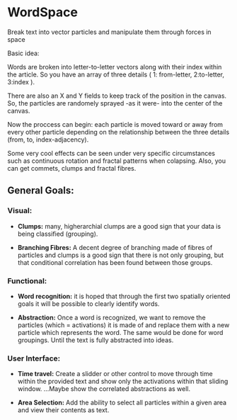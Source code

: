 # WordSpace
Break text into vector particles and manipulate them through forces in space

Basic idea:

Words are broken into letter-to-letter vectors along with their index within the article. 
So you have an array of three details ( 1: from-letter, 2:to-letter, 3:index ). 

There are also an X and Y fields to keep track of the position in the canvas. 
So, the particles are randomely sprayed -as it were- into the center of the canvas. 

Now the proccess can begin: each particle is moved toward or away from every other particle 
depending on the relationship between the three details (from, to, index-adjacency).

Some very cool effects can be seen under very specific circumstances such as continuous rotation 
and fractal patterns when colapsing. Also, you can get commets, clumps and fractal fibres.

## General Goals:

### Visual:

* **Clumps:** many, higherarchial clumps are a good sign that your data is being classified (grouping).

* **Branching Fibres:** A decent degree of branching made of fibres of particles and clumps is a good sign 
that there is not only grouping, but that conditional correlation has been found between those groups.

### Functional: 

* **Word recognition:** it is hoped that through the first two spatially oriented goals it will be possible to 
clearly identify words.

* **Abstraction:** Once a word is recognized, we want to remove the particles (which = activations) it is made of 
and replace them with a new particle which represents the word. The same would be done for word groupings. 
Until the text is fully abstracted into ideas.


### User Interface:

* **Time travel:** Create a slidder or other control to move through time within the provided text and show only 
the activations within that sliding window. ...Maybe show the correlated abstractions as well.

* **Area Selection:** Add the ability to select all particles within a given area and view their contents as text.





